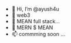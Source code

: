 - 👋 Hi, I’m @ayush4u
- 👀 web3
- 🌱 MEAN full stack...
- 💞️ MERN $ MEAN
- 📫 commming soon ...

<!---
ayush4u/ayush4u is a ✨ special ✨ repository because its `README.md` (this file) appears on your GitHub profile.
You can click the Preview link to take a look at your changes.
--->
